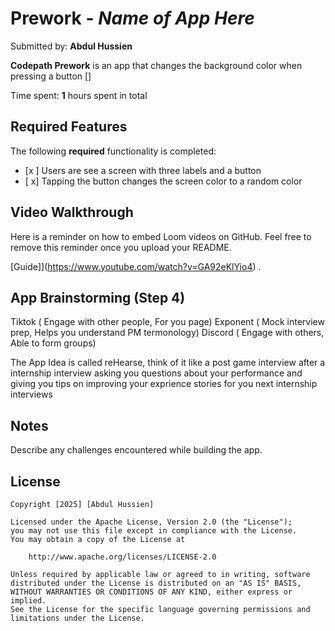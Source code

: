 # Prework - *Name of App Here*

Submitted by: **Abdul Hussien**

**Codepath Prework** is an app that changes the background color when pressing a button [] 

Time spent: **1** hours spent in total

## Required Features

The following **required** functionality is completed:

- [x ] Users are see a screen with three labels and a button
- [ x] Tapping the button changes the screen color to a random color
 
## Video Walkthrough

Here is a reminder on how to embed Loom videos on GitHub. Feel free to remove this reminder once you upload your README. 

[Guide]](https://www.youtube.com/watch?v=GA92eKlYio4) .

## App Brainstorming (Step 4)
Tiktok ( Engage with other people, For you page)
Exponent ( Mock interview prep, Helps you understand PM termonology)
Discord ( Engage with others, Able to form groups)

The App Idea is called reHearse, think of it like a post game interview after a internship interview asking you questions about your performance and giving you tips on improving your exprience stories for you next internship interviews
## Notes

Describe any challenges encountered while building the app.

## License

    Copyright [2025] [Abdul Hussien]

    Licensed under the Apache License, Version 2.0 (the "License");
    you may not use this file except in compliance with the License.
    You may obtain a copy of the License at

        http://www.apache.org/licenses/LICENSE-2.0

    Unless required by applicable law or agreed to in writing, software
    distributed under the License is distributed on an "AS IS" BASIS,
    WITHOUT WARRANTIES OR CONDITIONS OF ANY KIND, either express or implied.
    See the License for the specific language governing permissions and
    limitations under the License.

